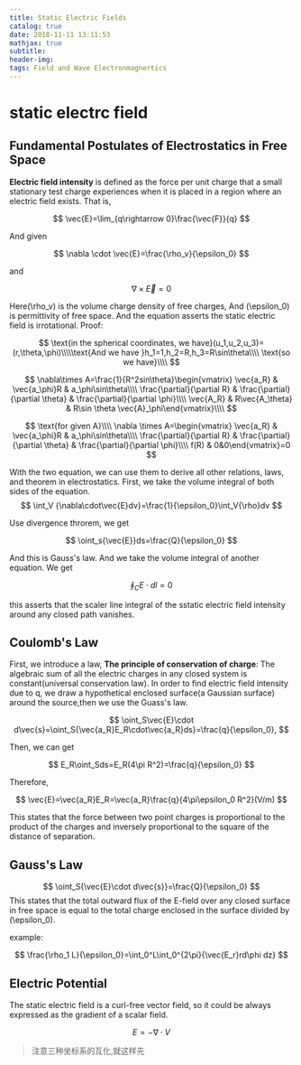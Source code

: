 ```yaml
---
title: Static Electric Fields
catalog: true
date: 2018-11-11 13:11:53
mathjax: true
subtitle:
header-img:
tags: Field and Wave Electronmagnertics
---
```

# static electrc field

## Fundamental Postulates of Electrostatics in Free Space

**Electric field intensity** is defined as the force per unit charge that a small stationary test charge experiences when it is placed in a region where an electric field exists. That is,

$$
\vec{E}=\lim_{q\rightarrow 0}\frac{\vec{F}}{q}
$$

And given

$$
\nabla \cdot \vec{E}=\frac{\rho_v}{\epsilon_0}
$$

and

$$
\nabla \times \vec{E}=0
$$

Here\(\rho_v\) is the volume charge density of free charges, And \(\epsilon_0\) is permittivity of free space. And the equation asserts the static electric field is irrotational.
Proof:

$$
\text{in the spherical coordinates, we have}(u_1,u_2,u_3)=(r,\theta,\phi)\\\\\text{And we have }h_1=1,h_2=R,h_3=R\sin\theta\\\\
\text{so we have}\\\\
$$


$$
\nabla\times A=\frac{1}{R^2sin\theta}\begin{vmatrix} \vec{a_R} & \vec{a_\phi}R & a_\phi\sin\theta\\\\ \frac{\partial}{\partial R} & \frac{\partial}{\partial \theta} & \frac{\partial}{\partial \phi}\\\\ \vec{A_R} & R\vec{A_\theta} & R\sin \theta \vec{A}_\phi\end{vmatrix}\\\\
$$


$$
\text{for given A}\\\\
\nabla \times A=\begin{vmatrix} \vec{a_R} & \vec{a_\phi}R & a_\phi\sin\theta\\\\ \frac{\partial}{\partial R} & \frac{\partial}{\partial \theta} & \frac{\partial}{\partial \phi}\\\\ f(R) & 0&0\end{vmatrix}=0
$$

With the two equation, we can use them to derive all other relations, laws, and theorem in electrostatics.
First, we take the volume integral of both sides of the equation.
$$
\int_V {\nabla\cdot\vec{E}dv}=\frac{1}{\epsilon_0}\int_V{\rho}dv
$$

Use divergence throrem, we get

$$
\oint_s{\vec{E}}ds=\frac{Q}{\epsilon_0}
$$

And this is Gauss's law.
And we take the volume integral of another equation. We get

$$
\oint_C{E\cdot dl}=0
$$

this asserts that the scaler line integral of the sstatic electric field intensity around any closed path vanishes.

## Coulomb's Law

First, we introduce a law, **The principle of conservation of charge**: The algebraic sum of all the electric charges in any closed system is constant(universal conservation law).
In order to find electric field intensity due to q, we draw a hypothetical enclosed surface(a Gaussian surface) around the source,then we use the Guass's law.

$$
\oint_S\vec{E}\cdot d\vec{s}=\oint_S{\vec{a_R}E_R\cdot\vec{a_R}ds}=\frac{q}{\epsilon_0},
$$

Then, we can get

$$
E_R\oint_Sds=E_R(4\pi R^2)=\frac{q}{\epsilon_0}
$$

Therefore,

$$
\vec{E}=\vec{a_R}E_R=\vec{a_R}\frac{q}{4\pi\epsilon_0 R^2}(V/m)
$$

This states that the force between two point charges is proportional to the product of the charges and inversely proportional to the square of the distance of separation.

## Gauss's Law

$$
\oint_S{\vec{E}\cdot d\vec{s}}=\frac{Q}{\epsilon_0}
$$
This states that the total outward flux of the E-field over any closed surface in free space is equal to the total charge enclosed in the surface divided by \(\epsilon_0\).

example:
<!-- ![ex1](1.png) -->

$$
\frac{\rho_1 L}{\epsilon_0}=\int_0^L\int_0^{2\pi}{\vec{E_r}rd\phi dz}
$$

## Electric Potential

The static electric field is a curl-free vector field, so it could be always expressed as the gradient of a scalar field.

$$
E=-\nabla \cdot V
$$

>注意三种坐标系的互化,就这样先